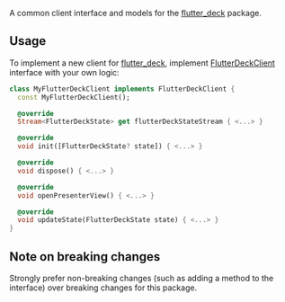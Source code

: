 A common client interface and models for the [flutter_deck](https://pub.dev/packages/flutter_deck) package.

## Usage

To implement a new client for [flutter_deck](https://pub.dev/packages/flutter_deck), implement [FlutterDeckClient](https://github.com/mkobuolys/flutter_deck/tree/main/packages/flutter_deck_client/lib/src/flutter_deck_client.dart) interface with your own logic:

```dart
class MyFlutterDeckClient implements FlutterDeckClient {
  const MyFlutterDeckClient();

  @override
  Stream<FlutterDeckState> get flutterDeckStateStream { <...> }

  @override
  void init([FlutterDeckState? state]) { <...> }

  @override
  void dispose() { <...> }

  @override
  void openPresenterView() { <...> }

  @override
  void updateState(FlutterDeckState state) { <...> }
}
```

## Note on breaking changes

Strongly prefer non-breaking changes (such as adding a method to the interface) over breaking changes for this package.
